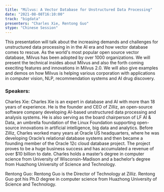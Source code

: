 ```yaml
---
title: "Milvus: A Vector Database for Unstructured Data Processing"
date: "2021-08-08T16:10:00" 
track: "bigdata"
presenters: "Charles Xie, Rentong Guo"
stype: "Chinese Session"
---
```

This presentation will talk about the increasing demands and challenges for unstructured data processing in in the AI era and how vector database comes to rescue. As the world's most popular open source vector database, Milvus has been adopted by over 1000 organizations. We will present the technical insides about Milvus and also the forth coming execiting features and innovations in Milvus 2.0. We will also give examples and demos on how Milvus is helping various corporation with applications in computer vision, NLP, recommendation systems and AI drug discovery.
 ### Speakers: 
 Charles Xie: Charles Xie is an expert in database and AI with more than 18 years of experience. He is the founder and CEO of Zilliz, an open-source software company developing AI-based unstructured data processing and analysis systems. He is also serving as the board chairperson of LF AI & Data, an umbrella foundation of the Linux Foundation supporting open-source innovations in artificial intelligence, big data and analytics. Before Zilliz, Charles worked many years at Oracle US headquarters, where he was developing Oracle’s relational database systems and then became a founding member of the Oracle 12c cloud database project. The project proves to be a huge business success and has accumulated a revenue of over $10 billion to date. Charles holds a master’s degree in computer science from University of Wisconsin-Madison and a bachelor’s degree from Huazhong University of Science and Technology. 

Rentong Guo: Rentong Guo is the Director of Technology at Zilliz. Rentong Guo got his Ph.D degree in computer science from Huazhong University of Science and Technology. 
 
